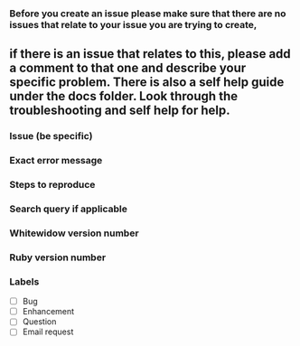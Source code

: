 ### Before you create an issue please make sure that there are no issues that relate to your issue you are trying to create, 
if there is an issue that relates to this, please add a comment to that one and describe your specific problem. There is
also a self help guide under the docs folder. Look through the troubleshooting and self help for help.
--

### Issue (be specific)


### Exact error message


### Steps to reproduce


### Search query if applicable


### Whitewidow version number


### Ruby version number


### Labels

 - [ ] Bug
 - [ ] Enhancement
 - [ ] Question
 - [ ] Email request